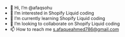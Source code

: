- 👋 Hi, I’m @afaqsohu
- 👀 I’m interested in Shopify Liquid coding
- 🌱 I’m currently learning Shopify Liquid coding
- 💞️ I’m looking to collaborate on Shopify Liquid coding
- 📫 How to reach me s.afaqueahmed786@gmail.com

<!---
afaqsohu/afaqsohu is a ✨ special ✨ repository because its `README.md` (this file) appears on your GitHub profile.
You can click the Preview link to take a look at your changes.
--->
